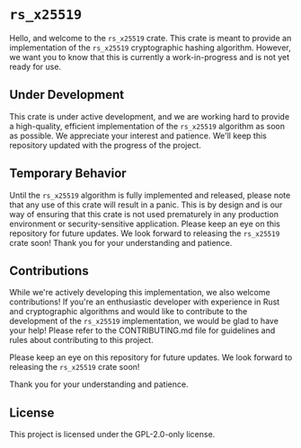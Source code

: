 # `rs_x25519`
Hello, and welcome to the `rs_x25519` crate. This crate is meant to provide an implementation of the `rs_x25519` cryptographic hashing algorithm. However, we want you to know that this is currently a work-in-progress and is not yet ready for use.

## Under Development
This crate is under active development, and we are working hard to provide a high-quality, efficient implementation of the `rs_x25519` algorithm as soon as possible. We appreciate your interest and patience. We'll keep this repository updated with the progress of the project.

## Temporary Behavior
Until the `rs_x25519` algorithm is fully implemented and released, please note that any use of this crate will result in a panic. This is by design and is our way of ensuring that this crate is not used prematurely in any production environment or security-sensitive application.
Please keep an eye on this repository for future updates. We look forward to releasing the `rs_x25519` crate soon!
Thank you for your understanding and patience.

## Contributions
While we're actively developing this implementation, we also welcome contributions! If you're an enthusiastic developer with experience in Rust and cryptographic algorithms and would like to contribute to the development of the `rs_x25519` implementation, we would be glad to have your help! Please refer to the CONTRIBUTING.md file for guidelines and rules about contributing to this project.

Please keep an eye on this repository for future updates. We look forward to releasing the `rs_x25519` crate soon!

Thank you for your understanding and patience.

## License
This project is licensed under the GPL-2.0-only license.
